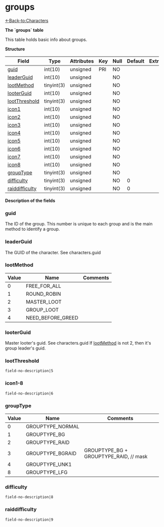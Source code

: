 # groups

[<-Back-to:Characters](database-characters.md)

**The \`groups\` table**

This table holds basic info about groups.

**Structure**

| Field                | Type       | Attributes | Key | Null | Default | Extra | Comment |
|----------------------|------------|------------|-----|------|---------|-------|---------|
| [guid][1]            | int(10)    | unsigned   | PRI | NO   |         |       |         |
| [leaderGuid][2]      | int(10)    | unsigned   |     | NO   |         |       |         |
| [lootMethod][3]      | tinyint(3) | unsigned   |     | NO   |         |       |         |
| [looterGuid][4]      | int(10)    | unsigned   |     | NO   |         |       |         |
| [lootThreshold][5]   | tinyint(3) | unsigned   |     | NO   |         |       |         |
| [icon1][6]           | int(10)    | unsigned   |     | NO   |         |       |         |
| [icon2][7]           | int(10)    | unsigned   |     | NO   |         |       |         |
| [icon3][8]           | int(10)    | unsigned   |     | NO   |         |       |         |
| [icon4][9]           | int(10)    | unsigned   |     | NO   |         |       |         |
| [icon5][10]          | int(10)    | unsigned   |     | NO   |         |       |         |
| [icon6][11]          | int(10)    | unsigned   |     | NO   |         |       |         |
| [icon7][12]          | int(10)    | unsigned   |     | NO   |         |       |         |
| [icon8][13]          | int(10)    | unsigned   |     | NO   |         |       |         |
| [groupType][14]      | tinyint(3) | unsigned   |     | NO   |         |       |         |
| [difficulty][15]     | tinyint(3) | unsigned   |     | NO   | 0       |       |         |
| [raiddifficulty][16] | tinyint(3) | unsigned   |     | NO   | 0       |       |         |

[1]: #guid
[2]: #leaderguid
[3]: #lootmethod
[4]: #looterguid
[5]: #lootthreshold
[6]: #icon1
[7]: #icon2
[8]: #icon3
[9]: #icon4
[10]: #icon5
[11]: #icon6
[12]: #icon7
[13]: #icon8
[14]: #grouptype
[15]: #difficulty
[16]: #raiddifficulty

**Description of the fields**

### guid

The ID of the group. This number is unique to each group and is the main method to identify a group.

### leaderGuid

The GUID of the character. See characters.guid

### lootMethod

| Value | Name              | Comments |
|-------|-------------------|----------|
| 0     | FREE_FOR_ALL      |          |
| 1     | ROUND_ROBIN       |          |
| 2     | MASTER_LOOT       |          |
| 3     | GROUP_LOOT        |          |
| 4     | NEED_BEFORE_GREED |          |

### looterGuid

Master looter's guid. See characters.guid
If [lootMethod](#groups-lootMethod) is not 2, then it's group leader's guid.

### lootThreshold

`field-no-description|5`

### icon1-8

`field-no-description|6`

### groupType

| Value | Name             | Comments                               |
|-------|------------------|----------------------------------------|
| 0     | GROUPTYPE_NORMAL |                                        |
| 1     | GROUPTYPE_BG     |                                        |
| 2     | GROUPTYPE_RAID   |                                        |
| 3     | GROUPTYPE_BGRAID | GROUPTYPE_BG + GROUPTYPE_RAID, // mask |
| 4     | GROUPTYPE_UNK1   |                                        |
| 8     | GROUPTYPE_LFG    |                                        |

### difficulty

`field-no-description|8`

### raiddifficulty

`field-no-description|9`
